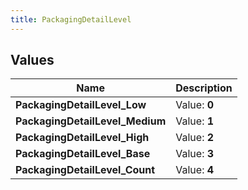 ```yaml
---
title: PackagingDetailLevel
---
```


## Values

| Name | Description |
| ---- | ----------- |
| **PackagingDetailLevel\_Low** | Value: **0** |
| **PackagingDetailLevel\_Medium** | Value: **1** |
| **PackagingDetailLevel\_High** | Value: **2** |
| **PackagingDetailLevel\_Base** | Value: **3** |
| **PackagingDetailLevel\_Count** | Value: **4** |

